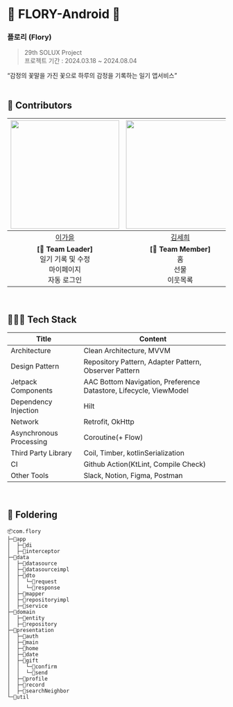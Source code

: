# 🌸 FLORY-Android 🌸
### 플로리 (Flory)
> 29th SOLUX Project</br>
> 프로젝트 기간 : 2024.03.18 ~ 2024.08.04 </br>

“감정의 꽃말을 가진 꽃으로 하루의 감정을 기록하는 일기 앱서비스” </br>
</br>

## 🌸 Contributors
|<img src="https://avatars.githubusercontent.com/u/91470334?s=400&u=4a743fda141cf8a074022b515b0ce3286e6c8560&v=4" width="250" />|<img src="https://avatars.githubusercontent.com/u/65457903?v=4" width="250" />|<img src="https://avatars.githubusercontent.com/u/145467592?v=4" width="250" />|
|:---------:|:---------:|:---------:|
|[이가을](https://github.com/gaeulzzang)|[김세희](https://github.com/sehee0207)|[윤희재](https://github.com/younheejae)|
| **[👑 Team Leader]** </br>일기 기록 및 수정</br>마이페이지</br>자동 로그인 | **[🤖 Team Member]** </br>홈</br>선물</br>이웃목록 | **[🤖 Team Member]** </br>로그인</br>회원가입 |
</br>

## 👩🏻‍💻 Tech Stack
| Title | Content |
| ------------ | -------------------------- |
| Architecture | Clean Architecture, MVVM  |
| Design Pattern | Repository Pattern, Adapter Pattern, Observer Pattern |
| Jetpack Components | AAC Bottom Navigation, Preference Datastore, Lifecycle, ViewModel  |
| Dependency Injection | Hilt  |
| Network | Retrofit, OkHttp  |
| Asynchronous Processing | Coroutine(+ Flow)  |
| Third Party Library | Coil, Timber, kotlinSerialization |
| CI | Github Action(KtLint, Compile Check)  |
| Other Tools | Slack, Notion, Figma, Postman  |\
</br>

## 📁 Foldering
```
📦com.flory
├─📂app
│  ├─📂di
│  ├─📂interceptor
├─📂data
│  ├─📂datasource
│  ├─📂datasourceimpl
│  ├─📂dto
│  │  └─📂request
│  │  └─📂response
│  ├─📂mapper
│  ├─📂repositoryimpl
│  ├─📂service
├─📂domain
│  ├─📂entity
│  ├─📂repository
├─📂presentation
│  ├─📂auth
│  ├─📂main
│  ├─📂home
│  ├─📂date
│  ├─📂gift
│  │  └─📂confirm
│  │  └─📂send
│  ├─📂profile
│  ├─📂record
│  ├─📂searchNeighbor
└─📂util
```
</br>
